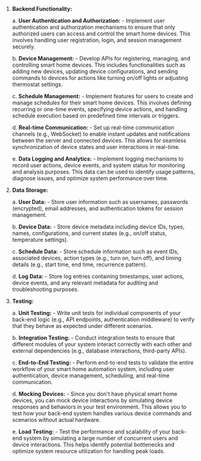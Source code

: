 
1. **Backend Functionality:**

    a. **User Authentication and Authorization:**
       - Implement user authentication and authorization mechanisms to ensure that only authorized users can access and control the smart home devices. This involves handling user registration, login, and session management securely.

    b. **Device Management:**
       - Develop APIs for registering, managing, and controlling smart home devices. This includes functionalities such as adding new devices, updating device configurations, and sending commands to devices for actions like turning on/off lights or adjusting thermostat settings.

    c. **Schedule Management:**
       - Implement features for users to create and manage schedules for their smart home devices. This involves defining recurring or one-time events, specifying device actions, and handling schedule execution based on predefined time intervals or triggers.

    d. **Real-time Communication:**
       - Set up real-time communication channels (e.g., WebSocket) to enable instant updates and notifications between the server and connected devices. This allows for seamless synchronization of device states and user interactions in real-time.

    e. **Data Logging and Analytics:**
       - Implement logging mechanisms to record user actions, device events, and system status for monitoring and analysis purposes. This data can be used to identify usage patterns, diagnose issues, and optimize system performance over time.

2. **Data Storage:**

    a. **User Data:**
       - Store user information such as usernames, passwords (encrypted), email addresses, and authentication tokens for session management.

    b. **Device Data:**
       - Store device metadata including device IDs, types, names, configurations, and current states (e.g., on/off status, temperature settings).

    c. **Schedule Data:**
       - Store schedule information such as event IDs, associated devices, action types (e.g., turn on, turn off), and timing details (e.g., start time, end time, recurrence pattern).

    d. **Log Data:**
       - Store log entries containing timestamps, user actions, device events, and any relevant metadata for auditing and troubleshooting purposes.

3. **Testing:**

    a. **Unit Testing:**
       - Write unit tests for individual components of your back-end logic (e.g., API endpoints, authentication middleware) to verify that they behave as expected under different scenarios.

    b. **Integration Testing:**
       - Conduct integration tests to ensure that different modules of your system interact correctly with each other and external dependencies (e.g., database interactions, third-party APIs).

    c. **End-to-End Testing:**
       - Perform end-to-end tests to validate the entire workflow of your smart home automation system, including user authentication, device management, scheduling, and real-time communication.

    d. **Mocking Devices:**
       - Since you don't have physical smart home devices, you can mock device interactions by simulating device responses and behaviors in your test environment. This allows you to test how your back-end system handles various device commands and scenarios without actual hardware.

    e. **Load Testing:**
       - Test the performance and scalability of your back-end system by simulating a large number of concurrent users and device interactions. This helps identify potential bottlenecks and optimize system resource utilization for handling peak loads.
